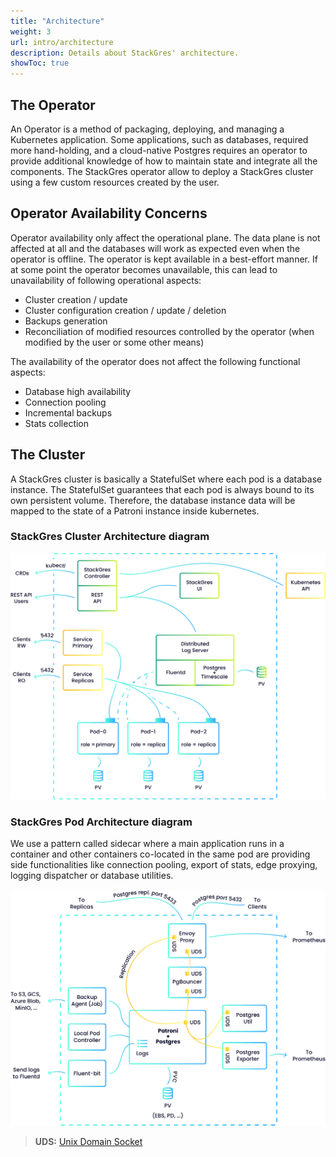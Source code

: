 ```yaml
---
title: "Architecture"
weight: 3
url: intro/architecture
description: Details about StackGres' architecture.
showToc: true
---
```


## The Operator

An Operator is a method of packaging, deploying, and managing a Kubernetes
application. Some applications, such as databases, required more hand-holding, and a cloud-native
Postgres requires an operator to provide additional knowledge of how to maintain state and integrate
all the components. The StackGres operator allow to deploy a StackGres cluster using a few custom
resources created by the user.

## Operator Availability Concerns

Operator availability only affect the operational plane. The data plane is not affected
 at all and the databases will work as expected even when the operator is offline.
 The operator is kept available in a best-effort manner. If at some point the operator becomes
 unavailable, this can lead to unavailability of following operational aspects:

* Cluster creation / update
* Cluster configuration creation / update / deletion
* Backups generation
* Reconciliation of modified resources controlled by the operator (when
 modified by the user or some other means)

The availability of the operator does not affect the following functional aspects:

* Database high availability
* Connection pooling
* Incremental backups
* Stats collection

## The Cluster

A StackGres cluster is basically a StatefulSet where each pod is a database instance. The
 StatefulSet guarantees that each pod is always bound to its own persistent volume. Therefore, the
 database instance data will be mapped to the state of a Patroni instance inside kubernetes.

### StackGres Cluster Architecture diagram

![SG Architecture](SG_StackGres_Architecture.png "StackGres-General_Architecture")

### StackGres Pod Architecture diagram

We use a pattern called sidecar where a main application runs in a container and other containers co-located in the same pod
 are providing side functionalities like connection pooling, export of stats, edge proxying,
 logging dispatcher or database utilities.
 
![Pod Architecture](SG_Diagram-Anatomy_of_the_Pod.png "Pod Architecture")

> **UDS:** [Unix Domain Socket](https://en.wikipedia.org/wiki/Unix_domain_socket)

